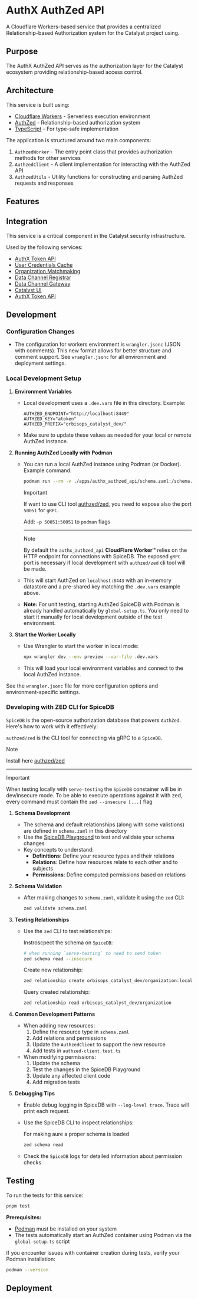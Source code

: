 # AuthX AuthZed API

A Cloudflare Workers-based service that provides a centralized Relationship-based Authorization system for the Catalyst project using.

## Purpose

The AuthX AuthZed API serves as the authorization layer for the Catalyst ecosystem providing relationship-based access control.

## Architecture

This service is built using:

- [Cloudflare Workers](https://developers.cloudflare.com/workers/) - Serverless execution environment
- [AuthZed](https://authzed.com/) - Relationship-based authorization system
- [TypeScript](https://www.typescriptlang.org/) - For type-safe implementation

The application is structured around two main components:

1. `AuthzedWorker` - The entry point class that provides authorization methods for other services
2. `AuthzedClient` - A client implementation for interacting with the AuthZed API
3. `AuthzedUtils` - Utility functions for constructing and parsing AuthZed requests and responses

## Features

## Integration

This service is a critical component in the Catalyst security infrastructure.

Used by the following services:

- [AuthX Token API](../authx_token_api/README.md)
- [User Credentials Cache](../user-credentials-cache/README.md)
- [Organization Matchmaking](../organization_matchmaking/README.md)
- [Data Channel Registrar](../data_channel_registrar/README.md)
- [Data Channel Gateway](../data_channel_gateway/README.md)
- [Catalyst UI](../catalyst-ui/README.md)
- [AuthX Token API](../authx_token_api/README.md)

## Development

### Configuration Changes

- The configuration for workers environment is `wrangler.jsonc` (JSON with comments). This new format allows for better structure and comment support. See `wrangler.jsonc` for all environment and deployment settings.

### Local Development Setup

1. **Environment Variables**

   - Local development uses a `.dev.vars` file in this directory. Example:

     ```env
     AUTHZED_ENDPOINT="http://localhost:8449"
     AUTHZED_KEY="atoken"
     AUTHZED_PREFIX="orbisops_catalyst_dev/"
     ```

   - Make sure to update these values as needed for your local or remote AuthZed instance.

2. **Running AuthZed Locally with Podman**

   - You can run a local AuthZed instance using Podman (or Docker). Example command:

     ```sh
     podman run --rm -v ./apps/authx_authzed_api/schema.zaml:/schema.zaml:ro -p 8449:8443 --detach --name authzed-container authzed/spicedb:latest serve-testing --http-enabled --skip-release-check=true --log-level trace --load-configs ./schema.zaml
     ```

     > [!IMPORTANT]
     > If want to use CLI tool [authzed/zed](https://github.com/authzed/zed), you need to expose also the port `50051` for `gRPC`.
     >
     > Add: `-p 50051:50051` to `podman` flags

     ***

     > [!NOTE]
     > By default the `authx_authzed_api` **CloudFlare Worker™** relies on the HTTP endpoint for connections with SpiceDB. The exposed `gRPC` port is necessary if local development with `authzed/zed` cli tool will be made.

   - This will start AuthZed on `localhost:8443` with an in-memory datastore and a pre-shared key matching the `.dev.vars` example above.
   - **Note:** For unit testing, starting AuthZed SpiceDB with Podman is already handled automatically by `global-setup.ts`. You only need to start it manually for local development outside of the test environment.

3. **Start the Worker Locally**

   - Use Wrangler to start the worker in local mode:

     ```sh
     npx wrangler dev --env preview --var-file .dev.vars
     ```

   - This will load your local environment variables and connect to the local AuthZed instance.

See the `wrangler.jsonc` file for more configuration options and environment-specific settings.

### Developing with ZED CLI for SpiceDB

`SpiceDB` is the open-source authorization database that powers `AuthZed`. Here's how to work with it effectively:

`authzed/zed` is the CLI tool for connecting via gRPC to a `SpiceDB`.

> [!NOTE]
> Install here [authzed/zed](https://github.com/authzed/zed)

---

> [!IMPORTANT]
> When testing locally with `serve-testing` the `SpiceDB` constainer will be in dev/insecure mode.
> To be able to execute operations against it with zed, every command must contain the `zed --insecure [...]` flag

1. **Schema Development**

   - The schema and default relationships (along with some valistions) are defined in `schema.zaml` in this directory
   - Use the [SpiceDB Playground](https://play.authzed.com/) to test and validate your schema changes
   - Key concepts to understand:
     - **Definitions**: Define your resource types and their relations
     - **Relations**: Define how resources relate to each other and to subjects
     - **Permissions**: Define computed permissions based on relations

2. **Schema Validation**

   - After making changes to `schema.zaml`, validate it using the `zed` CLI:

     ```sh
     zed validate schema.zaml
     ```

3. **Testing Relationships**

   - Use the `zed` CLI to test relationships:

     Instroscpect the schema on `SpiceDB`:

     ```sh
     # when running `serve-testing` to need to send token
     zed schema read --insecure
     ```

     Create new relationship:

     ```sh
     zed relationship create orbisops_catalyst_dev/organization:localorg data_custodian orbisops_catalyst_dev/user:myNewUser
     ```

     Query created relationship:

     ```sh
     zed relationship read orbisops_catalyst_dev/organization
     ```

4. **Common Development Patterns**

   - When adding new resources:
     1. Define the resource type in `schema.zaml`
     2. Add relations and permissions
     3. Update the `AuthzedClient` to support the new resource
     4. Add tests in `authzed-client.test.ts`
   - When modifying permissions:
     1. Update the schema
     2. Test the changes in the SpiceDB Playground
     3. Update any affected client code
     4. Add migration tests

5. **Debugging Tips**

   - Enable debug logging in SpiceDB with `--log-level trace`. Trace will print each request.
   - Use the SpiceDB CLI to inspect relationships:

     For making aure a proper schema is loaded

     ```sh
     zed schema read
     ```

   - Check the `SpiceDB` logs for detailed information about permission checks

## Testing

To run the tests for this service:

```sh
pnpm test
```

**Prerequisites:**

- [Podman](https://podman.io/docs/installation) must be installed on your system
- The tests automatically start an AuthZed container using Podman via the `global-setup.ts` script

If you encounter issues with container creation during tests, verify your Podman installation:

```sh
podman --version
```

## Deployment
